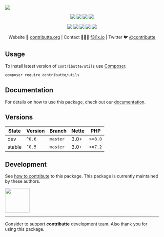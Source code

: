![](https://heatbadger.now.sh/github/readme/contributte/utils/)

<p align=center>
  <a href="https://github.com/contributte/utils/actions"><img src="https://badgen.net/github/checks/contributte/utils/master?cache=300"></a>
  <a href="https://coveralls.io/r/contributte/utils"><img src="https://badgen.net/coveralls/c/github/contributte/utils?cache=300"></a>
  <a href="https://packagist.org/packages/contributte/utils"><img src="https://badgen.net/packagist/dm/contributte/utils"></a>
  <a href="https://packagist.org/packages/contributte/utils"><img src="https://badgen.net/packagist/v/contributte/utils"></a>
</p>
<p align=center>
  <a href="https://packagist.org/packages/contributte/utils"><img src="https://badgen.net/packagist/php/contributte/utils"></a>
  <a href="https://github.com/contributte/utils"><img src="https://badgen.net/github/license/contributte/utils"></a>
  <a href="https://bit.ly/ctteg"><img src="https://badgen.net/badge/support/gitter/cyan"></a>
  <a href="https://bit.ly/cttfo"><img src="https://badgen.net/badge/support/forum/yellow"></a>
  <a href="https://contributte.org/partners.html"><img src="https://badgen.net/badge/sponsor/donations/F96854"></a>
</p>

<p align=center>
Website 🚀 <a href="https://contributte.org">contributte.org</a> | Contact 👨🏻‍💻 <a href="https://f3l1x.io">f3l1x.io</a> | Twitter 🐦 <a href="https://twitter.com/contributte">@contributte</a>
</p>

## Usage

To install latest version of `contributte/utils` use [Composer](https://getcomposer.org).

```bash
composer require contributte/utils
```

## Documentation

For details on how to use this package, check out our [documentation](.docs).

## Versions

| State       | Version | Branch   | Nette | PHP     |
|-------------|---------|----------|-------|---------|
| dev         | `^0.6`  | `master` | 3.0+  | `>=8.0` |
| stable      | `^0.5`  | `master` | 3.0+  | `>=7.2` |


## Development

See [how to contribute](https://contributte.org) to this package. This package is currently maintained by these authors.

<a href="https://github.com/f3l1x">
    <img width="80" height="80" src="https://avatars2.githubusercontent.com/u/538058?v=3&s=80">
</a>

-----

Consider to [support](https://contributte.org/partners) **contributte** development team.
Also thank you for using this package.
